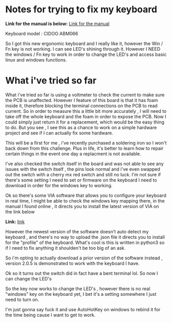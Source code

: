 # Notes for trying to fix my keyboard 

**Link for the manual is below:**
[Link for the manual](https://www.manualslib.com/manual/3387033/Cidoo-Abm066.html#resources)

Keyboard model : CIDOO ABM066

So I got this new ergonomic keyboard and I really like it, however the Win / Fn key is not working. I can see LED's shining through it. However I NEED the windows / Fn key to work in order to change the LED's and access basic linux and windows functions. 


# What i've tried so far 

What i've tried so far is using a voltmeter to check the current to make sure the PCB is unaffected. However I feature of this board is that it has foam inside it, therefore blocking the terminal connections on the PCB to read current. So in order to measure this a little bit more accurately , I will need to take off the whole keyboard and the foam in order to 
expose the PCB. Now I could simply just return it for a replacement, which would be the easy thing to do. But you see , I see this as a chance to work on a simple hardware project and see if I can actually fix some hardware. 

This will be a first for me , i've recently purchased a soldering iron so  I  won't back down from this challenge. Plus in life, it's better to learn how to repair certain things in the event one day a replacment is not available. 


I've also checked the switch itself in the board and was not able to see any issues with the switch itself , the pins look normal and i've even swapped out the switch with a cherry mx red switch and still no luck. I'm not sure if there's some setting I need to set or firmware on the keyboard I need to download in order for the windows key to working. 



Ok so there's some VIA software that allows you to configure your keyboard in real time, I might be able to check the windows key mapping there,  in the manual I found online , it directs you to install the latest version of VIA on the link below  

**Link:** [link](https://github.com/WestBerryVIA/via-releases/releases)


However the newest version of the software doesn't auto detect my keyboard , and there's no way to upload the .json file it directs you to install for the "profile" of the keyboard. What's cool is this is written in python3 so if I need to fix anything it shoulden't be too big of an ask. 


So i'm opting to actually download a prior version of the software instead , version 2.0.5 is demonstrated to work with the keyboard I have. 


Ok so it turns out the switch did in fact have a bent terminal lol. So now I can change the LED's

So the key now works to change the LED's , however there is no real "windows" key on the keyboard yet, I bet it's a setting somewhere I just need to turn on. 

I'm just gonna say fuck it and use AutoHotKey on windows to rebind it for the time being cause I want to get to work.
